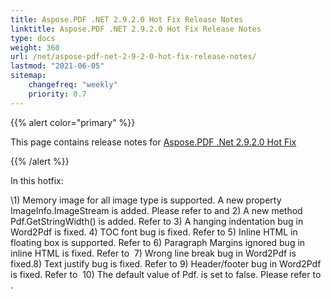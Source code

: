 ```yaml
---
title: Aspose.PDF .NET 2.9.2.0 Hot Fix Release Notes
linktitle: Aspose.PDF .NET 2.9.2.0 Hot Fix Release Notes
type: docs
weight: 360
url: /net/aspose-pdf-net-2-9-2-0-hot-fix-release-notes/
lastmod: "2021-06-05"
sitemap:
    changefreq: "weekly"
    priority: 0.7
---
```


{{% alert color="primary" %}}

This page contains release notes for [Aspose.PDF .Net 2.9.2.0 Hot Fix](https://downloads.aspose.com/pdf/net/new-releases/aspose.pdf-.net-2.9.2.0-hot-fix/)

{{% /alert %}}

In this hotfix:

\1) Memory image for all image type is supported. A new property ImageInfo.ImageStream is added. Please refer to and 2) A new method Pdf.GetStringWidth() is added. Refer to 3) A hanging indentation bug in Word2Pdf is fixed. 4) TOC font bug is fixed. Refer to 5) Inline HTML in floating box is supported. Refer to 6) Paragraph Margins ignored bug in inline HTML is fixed. Refer to  7) Wrong line break bug in Word2Pdf is fixed.8) Text justify bug is fixed. Refer to 9) Header/footer bug in Word2Pdf is fixed. Refer to  10) The default value of Pdf. is set to false. Please refer to .




